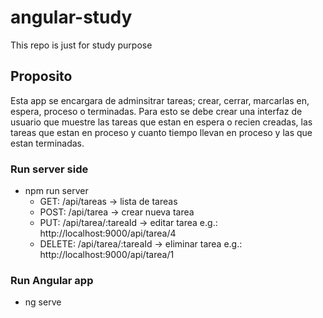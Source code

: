 # angular-study
This repo is just for study purpose

## Proposito
Esta app se encargara de adminsitrar tareas; crear, cerrar, marcarlas en, espera, proceso o terminadas. Para esto se debe crear una interfaz de usuario que muestre las tareas que estan en espera o recien creadas, las tareas que estan en proceso y cuanto tiempo llevan en proceso y las que estan terminadas.

### Run server side 
* npm run server
    * GET: /api/tareas -> lista de tareas
    * POST: /api/tarea -> crear nueva tarea
    * PUT: /api/tarea/:tareaId -> editar tarea e.g.: http://localhost:9000/api/tarea/4
    * DELETE: /api/tarea/:tareaId -> eliminar tarea e.g.: http://localhost:9000/api/tarea/1

### Run Angular app
* ng serve
